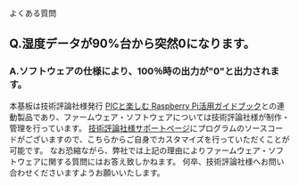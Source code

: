 よくある質問

## Q.湿度データが90%台から突然0になります。

### A.ソフトウェアの仕様により、100％時の出力が"0"と出力されます。



本基板は技術評論社様発行 [PICと楽しむ Raspberry Pi活用ガイドブック](https://gihyo.jp/book/2017/978-4-7741-8919-2)との連動製品であり、ファームウェア・ソフトウェアについては技術評論社様が制作・管理を行っています。
[技術評論社様サポートページ](https://gihyo.jp/book/2017/978-4-7741-8919-2/support)にプログラムのソースコードがございますので、こちらからご自身でカスタマイズを行っていただくことが可能です。
なお恐縮ながら、弊社では上記の理由によりファームウェア・ソフトウェアに関する質問にはお答え致しかねます。
何卒、技術評論社様へお問い合わせくださいますようお願いいたします。
